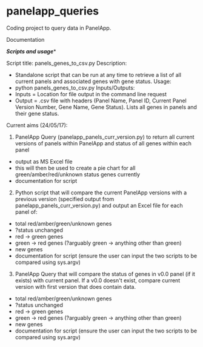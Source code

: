 # panelapp_queries
Coding project to query data in PanelApp.

Documentation

*****Scripts and usage******

Script title: panels_genes_to_csv.py
Description:
 - Standalone script that can be run at any time to retrieve a list of all current panels and associated genes with gene status.
Usage:
 - python panels_genes_to_csv.py <output file location>
Inputs/Outputs:
 - Inputs = Location for file output in the command line request
 - Output = .csv file with headers (Panel Name, Panel ID, Current Panel Version Number, Gene Name, Gene Status).
            Lists all genes in panels and their gene status.


Current aims (24/05/17):

1. PanelApp Query (panelapp_panels_curr_version.py) to return all current versions of panels within PanelApp and status of all genes within each panel
  - output as MS Excel file
  - this will then be used to create a pie chart for all green/amber/red/unknown status genes currently
  - documentation for script

2. Python script that will compare the current PanelApp versions with a previous version (specified output from panelapp_panels_curr_version.py) and output an Excel file for each panel of:
  - total red/amber/green/unknown genes
  - ?status unchanged
  - red -> green genes
  - green -> red genes (?arguably green -> anything other than green)
  - new genes
  - documentation for script (ensure the user can input the two scripts to be compared using sys.argv)

3. PanelApp Query that will compare the status of genes in v0.0 panel (if it exists) with current panel. If a v0.0 doesn't exist, compare current version with first version that does contain data.
  - total red/amber/green/unknown genes
  - ?status unchanged
  - red -> green genes
  - green -> red genes (?arguably green -> anything other than green)
  - new genes
  - documentation for script (ensure the user can input the two scripts to be compared using sys.argv)
